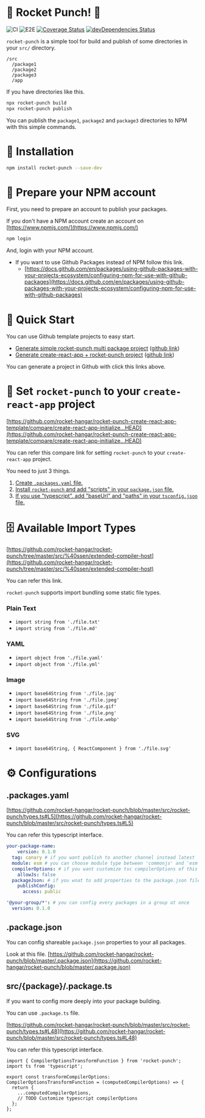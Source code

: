 # 🚀 Rocket Punch! 🥊

![CI](https://github.com/rocket-hangar/rocket-punch/workflows/CI/badge.svg)
![E2E](https://github.com/rocket-hangar/rocket-punch/workflows/E2E/badge.svg)
[![Coverage Status](https://coveralls.io/repos/github/rocket-hangar/rocket-punch/badge.svg?branch=master&kill_cache=1)](https://coveralls.io/github/rocket-hangar/rocket-punch?branch=master)
[![devDependencies Status](https://david-dm.org/rocket-hangar/rocket-punch/dev-status.svg?kill_cache=1)](https://david-dm.org/rocket-hangar/rocket-punch?type=dev)

`rocket-punch` is a simple tool for build and publish of some directories in your `src/` directory.

```
/src
  /package1
  /package2
  /package3
  /app
```

If you have directories like this.

```bash
npx rocket-punch build
npx rocket-punch publish
```

You can publish the `package1`, `package2` and `package3` directories to NPM with this simple commands.

# 🧩 Installation

```bash
npm install rocket-punch --save-dev
```

# 🙏 Prepare your NPM account

First, you need to prepare an account to publish your packages.

If you don't have a NPM account create an account on [https://www.npmjs.com/](https://www.npmjs.com/)

```bash
npm login
```

And, login with your NPM account.

- If you want to use Github Packages instead of NPM follow this link.
  - [https://docs.github.com/en/packages/using-github-packages-with-your-projects-ecosystem/configuring-npm-for-use-with-github-packages](https://docs.github.com/en/packages/using-github-packages-with-your-projects-ecosystem/configuring-npm-for-use-with-github-packages)

# 🚀 Quick Start

You can use Github template projects to easy start.

- [Generate simple rocket-punch multi package project](https://github.com/rocket-hangar/rocket-punch-template/generate) ([github link](https://github.com/rocket-hangar/rocket-punch-template))
- [Generate create-react-app + rocket-punch project](https://github.com/rocket-hangar/rocket-punch-create-react-app-template/generate) ([github link](https://github.com/rocket-hangar/rocket-punch-create-react-app-template))

You can generate a project in Github with click this links above.

# 🎏 Set `rocket-punch` to your `create-react-app` project

[https://github.com/rocket-hangar/rocket-punch-create-react-app-template/compare/create-react-app-initialize...HEAD](https://github.com/rocket-hangar/rocket-punch-create-react-app-template/compare/create-react-app-initialize...HEAD)

You can refer this compare link for setting `rocket-punch` to your `create-react-app` project.

You need to just 3 things.

1. [Create `.packages.yaml` file.](https://github.com/rocket-hangar/rocket-punch-create-react-app-template/compare/create-react-app-initialize...HEAD#diff-1ed02b3afcba1812b68ab3eb2fac55c1R1)
2. [Install `rocket-punch` and add "scripts" in your `package.json` file.](https://github.com/rocket-hangar/rocket-punch-create-react-app-template/compare/create-react-app-initialize...HEAD#diff-b9cfc7f2cdf78a7f4b91a753d10865a2R23)
3. [If you use "typescript". add "baseUrl" and "paths" in your `tsconfig.json` file.](https://github.com/rocket-hangar/rocket-punch-create-react-app-template/compare/create-react-app-initialize...HEAD#diff-e5e546dd2eb0351f813d63d1b39dbc48R21)

# 🗄 Available Import Types

[https://github.com/rocket-hangar/rocket-punch/tree/master/src/%40ssen/extended-compiler-host](https://github.com/rocket-hangar/rocket-punch/tree/master/src/%40ssen/extended-compiler-host)

You can refer this link.

`rocket-punch` supports import bundling some static file types.

### **Plain Text**

- `import string from './file.txt'`
- `import string from './file.md'`

### **YAML**

- `import object from './file.yaml'`
- `import object from './file.yml'`

### **Image**

- `import base64String from './file.jpg'`
- `import base64String from './file.jpeg'`
- `import base64String from './file.gif'`
- `import base64String from './file.png'`
- `import base64String from './file.webp'`

### **SVG**

- `import base64String, { ReactComponent } from './file.svg'`

# ⚙️ Configurations

## .packages.yaml

[https://github.com/rocket-hangar/rocket-punch/blob/master/src/rocket-punch/types.ts#L5](https://github.com/rocket-hangar/rocket-punch/blob/master/src/rocket-punch/types.ts#L5)

You can refer this typescript interface.

```yaml
your-package-name:
	version: 0.1.0
  tag: canary # if you want publish to another channel instead latest
  module: esm # you can choose module type between 'commonjs' and 'esm'
  compilerOptions: # if you want customize tsc compilerOptions of this package
    allowJs: false
  packageJson: # if you wnat to add properties to the package.json file of this package
    publishConfig:
      access: public

'@your-group/*': # you can config every packages in a group at once
  version: 0.1.0
```

## .package.json

You can config shareable `package.json` properties to your all packages.

Look at this file. [https://github.com/rocket-hangar/rocket-punch/blob/master/.package.json](https://github.com/rocket-hangar/rocket-punch/blob/master/.package.json)

## src/{package}/.package.ts

If you want to config more deeply into your package building.

You can use `.package.ts` file.

[https://github.com/rocket-hangar/rocket-punch/blob/master/src/rocket-punch/types.ts#L48](https://github.com/rocket-hangar/rocket-punch/blob/master/src/rocket-punch/types.ts#L48)

You can refer this typescript interface.

```tsx
import { CompilerOptionsTransformFunction } from 'rocket-punch';
import ts from 'typescript';

export const transformCompilerOptions: CompilerOptionsTransformFunction = (computedCompilerOptions) => {
  return {
    ...computedCompilerOptions,
    // TODO Customize typescript compilerOptions
  };
};
```
